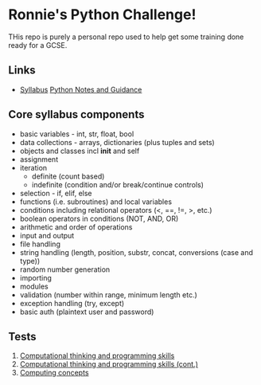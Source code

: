 # Ronnie's Python Challenge!

THis repo is purely a personal repo used to help get some training done ready for a GCSE.

## Links

* [Syllabus](https://www.aqa.org.uk/subjects/computer-science-and-it/gcse/computer-science-8525/subject-content)
[Python Notes and Guidance](https://filestore.aqa.org.uk/resources/computing/AQA-8525-NG-PY.PDF)

## Core syllabus components

* basic variables - int, str, float, bool
* data collections - arrays, dictionaries (plus tuples and sets)
* objects and classes incl __init__ and self
* assignment
* iteration
  * definite (count based)
  * indefinite (condition and/or break/continue controls)
* selection - if, elif, else
* functions (i.e. subroutines) and local variables
* conditions including relational operators (<, ==, !=, >, etc.)
* boolean operators in conditions (NOT, AND, OR)
* arithmetic and order of operations
* input and output
* file handling
* string handling (length, position, substr, concat, conversions (case and type))
* random number generation
* importing
* modules
* validation (number within range, minimum length etc.)
* exception handling (try, except)
* basic auth (plaintext user and password)

## Tests

1. [Computational thinking and programming skills](./TEST1.md)
1. [Computational thinking and programming skills (cont.)](./TEST1B.md)
1. [Computing concepts](./TEST2.md)